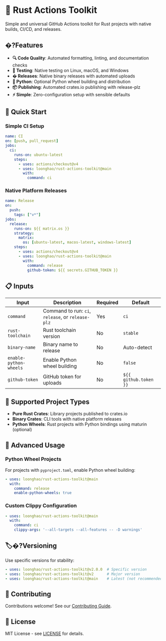 # 🦀 Rust Actions Toolkit

Simple and universal GitHub Actions toolkit for Rust projects with native builds, CI/CD, and releases.

## �?Features

- **🔍 Code Quality**: Automated formatting, linting, and documentation checks
- **🧪 Testing**: Native testing on Linux, macOS, and Windows
- **� Releases**: Native binary releases with automated uploads
- **🐍 Python**: Optional Python wheel building and distribution
- **📦 Publishing**: Automated crates.io publishing with release-plz
- **⚡ Simple**: Zero-configuration setup with sensible defaults

## 🚀 Quick Start

### Simple CI Setup

```yaml
name: CI
on: [push, pull_request]
jobs:
  ci:
    runs-on: ubuntu-latest
    steps:
      - uses: actions/checkout@v4
      - uses: loonghao/rust-actions-toolkit@main
        with:
          command: ci
```

### Native Platform Releases

```yaml
name: Release
on:
  push:
    tags: ["v*"]
jobs:
  release:
    runs-on: ${{ matrix.os }}
    strategy:
      matrix:
        os: [ubuntu-latest, macos-latest, windows-latest]
    steps:
      - uses: actions/checkout@v4
      - uses: loonghao/rust-actions-toolkit@main
        with:
          command: release
          github-token: ${{ secrets.GITHUB_TOKEN }}
```

## 📋 Inputs

| Input | Description | Required | Default |
|-------|-------------|----------|---------|
| `command` | Command to run: `ci`, `release`, or `release-plz` | Yes | `ci` |
| `rust-toolchain` | Rust toolchain version | No | `stable` |
| `binary-name` | Binary name to release | No | Auto-detect |
| `enable-python-wheels` | Enable Python wheel building | No | `false` |
| `github-token` | GitHub token for uploads | No | `${{ github.token }}` |

## 🎯 Supported Project Types

- **Pure Rust Crates**: Library projects published to crates.io
- **Binary Crates**: CLI tools with native platform releases
- **Python Wheels**: Rust projects with Python bindings using maturin (optional)

## 🔧 Advanced Usage

### Python Wheel Projects

For projects with `pyproject.toml`, enable Python wheel building:

```yaml
- uses: loonghao/rust-actions-toolkit@main
  with:
    command: release
    enable-python-wheels: true
```

### Custom Clippy Configuration

```yaml
- uses: loonghao/rust-actions-toolkit@main
  with:
    command: ci
    clippy-args: '--all-targets --all-features -- -D warnings'
```

## 🏷�?Versioning

Use specific versions for stability:

```yaml
- uses: loonghao/rust-actions-toolkit@v2.0.0  # Specific version
- uses: loonghao/rust-actions-toolkit@v2      # Major version
- uses: loonghao/rust-actions-toolkit@main    # Latest (not recommended for production)
```

## 🤝 Contributing

Contributions welcome! See our [Contributing Guide](https://github.com/loonghao/rust-actions-toolkit/blob/main/CONTRIBUTING.md).

## 📄 License

MIT License - see [LICENSE](https://github.com/loonghao/rust-actions-toolkit/blob/main/LICENSE) for details.
